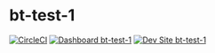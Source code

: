 # bt-test-1

[![CircleCI](https://circleci.com/gh/rvtraveller/bt-test-1.svg?style=shield)](https://circleci.com/gh/rvtraveller/bt-test-1)
[![Dashboard bt-test-1](https://img.shields.io/badge/dashboard-bt_test_1-yellow.svg)](https://dashboard.pantheon.io/sites/a63ea8a3-e18c-47e8-b74d-a72eb8dc57f0#dev/code)
[![Dev Site bt-test-1](https://img.shields.io/badge/site-bt_test_1-blue.svg)](http://dev-bt-test-1.pantheonsite.io/)